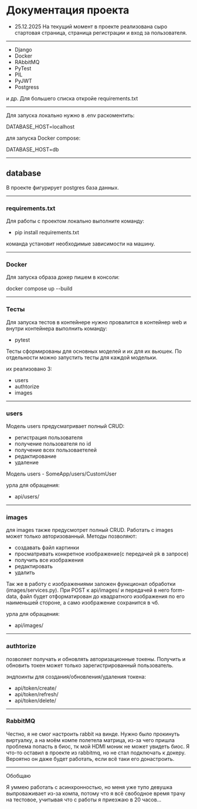 # Документация проекта

- 25.12.2025
На текущий момент в проекте реализована сыро стартовая страница, страница регистрации и вход
за пользователя.

---

- Django
- Docker
- RAbbitMQ
- PyTest
- PIL
- PyJWT
- Postgress

и др. Для большего списка откройе requirements.txt

---
Для запуска локально нужно в .env раскоментить:

DATABASE_HOST=localhost

для запуска Docker compose:

DATABASE_HOST=db

---

## database

В проекте фигурирует postgres база данных.

---

### requirements.txt

Для работы с проектом локально выполните команду:

- pip install requirements.txt

команда установит необходимые зависимости на машину.

---

### Docker

Для запуска образа докер пишем в консоли:

docker compose up --build

---

### Тесты

Для запуска тестов в контейнере нужно провалится в контейнер web и внутри контейнера выполнить команду:

- pytest

Тесты сформированы для основных моделей и их для их вьюшек.
По отдельности можно запустить тесты для каждой модельки.

их реализовано 3:

- users
- authtorize
- images

---

### users

Модель users предусматривает полный CRUD:

- регистрация пользователя
- получение пользователя по id
- получение всех пользоваетелей
- редактирование
- удаление

Модель users - SomeApp/users/CustomUser

урла для обращения:

- api/users/

---

### images

для images также предусмотрет полный CRUD.
Работать с images может только авторизованный.
Методы позволяют:

- создавать файл картинки
- просматривать конкретное изображение(с передачей pk в запросе)
- получить все изображения
- редактировать
- удалить

Так же в работу с изображениями заложен функционал обработки (images/services.py).
При POST к api/images/ и передачей в него form-data, файл будет отформатирован до квадратного изображения по его наименьшей стороне, а само изображение сохранится в чб.

урла для обращения:

- api/images/

---

### authtorize

позволяет получать и обновлять авторизационные токены.
Получить и обновить токен может только зарегистрированный пользователь.

эндпоинты для создания/обновления/удаления токена:

- api/token/create/
- api/token/refresh/
- api/token/delete/

---

### RabbitMQ

Честно, я не смог настроить rabbit на винде.
Нужно было прокинуть виртуалку, а на моём компе полетела матрица, из-за чего пришла проблема попасть в биос, тк мой HDMI моник не может увидеть биос.
Я что-то оставил в проекте из rabbitmq, но не стал подключать к докеру. Вероятно он даже будет работать, если всё таки его донастроить.

---

Обобщаю

Я уммею работать с асинхронностью, но меня уже тупо девушка выпроваживает из-за компа, потому что я всё свободное время трачу на тестовое, учитывая что с работы я приезжаю в 20 часов...

